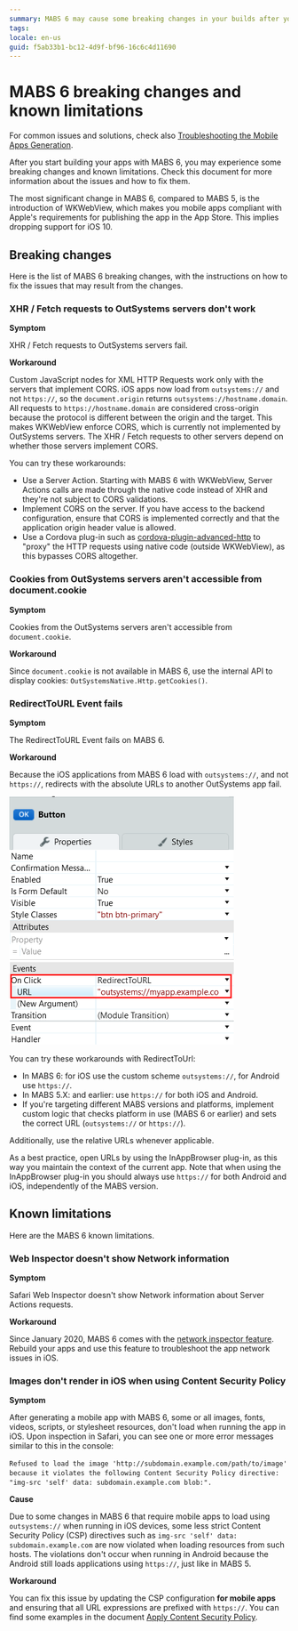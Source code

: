 ```yaml
---
summary: MABS 6 may cause some breaking changes in your builds after you upgrade from MABS 5. Here is information how to address the issues.
tags:
locale: en-us
guid: f5ab33b1-bc12-4d9f-bf96-16c6c4d11690
---
```


# MABS 6 breaking changes and known limitations

<div class="info" markdown="1">
For common issues and solutions, check also <a href="https://success.outsystems.com/Support/Enterprise_Customers/Troubleshooting/Troubleshooting_the_Mobile_Apps_Generation" title="Troubleshooting article for Mobile Building Service">Troubleshooting the Mobile Apps Generation</a>.
</div>

After you start building your apps with MABS 6, you may experience some breaking changes and known limitations. Check this document for more information about the issues and how to fix them.

<div class="info" markdown="1">

The most significant change in MABS 6, compared to MABS 5, is the introduction of WKWebView, which makes you mobile apps compliant with Apple's requirements for publishing the app in the App Store. This implies dropping support for iOS 10.

</div>

## Breaking changes

Here is the list of MABS 6 breaking changes, with the instructions on how to fix the issues that may result from the changes.

### XHR / Fetch requests to OutSystems servers don't work

**Symptom**

XHR / Fetch requests to OutSystems servers fail.

**Workaround**

Custom JavaScript nodes for XML HTTP Requests work only with the servers that implement CORS. iOS apps now load from `outsystems://` and not `https://`, so the `document.origin` returns `outsystems://hostname.domain`. All requests to `https://hostname.domain` are considered cross-origin because the
protocol is different between the origin and the target. This makes WKWebView enforce CORS, which is currently not implemented by OutSystems servers. The XHR / Fetch requests to other servers depend on whether those servers implement CORS.

You can try these workarounds:

* Use a Server Action. Starting with MABS 6 with WKWebView, Server Actions calls are made through the native code instead of XHR and they're not subject to CORS validations.
* Implement CORS on the server. If you have access to the backend configuration, ensure that CORS is implemented correctly and that the application origin header value is allowed.
* Use a Cordova plug-in such as [cordova-plugin-advanced-http](https://github.com/silkimen/cordova-plugin-advanced-http) to "proxy" the HTTP requests using native code (outside WKWebView), as this bypasses CORS altogether.

### Cookies from OutSystems servers aren't accessible from document.cookie

**Symptom**

Cookies from the OutSystems servers aren't accessible from `document.cookie`.

**Workaround**

Since `document.cookie` is not available in MABS 6, use the internal API to display cookies: `OutSystemsNative.Http.getCookies()`.

### RedirectToURL Event fails

**Symptom**

The RedirectToURL Event fails on MABS 6.

**Workaround**

Because the iOS applications from MABS 6 load with `outsystems://`, and not `https://`, redirects with the absolute URLs to another OutSystems app fail.

![RedirectToURL Event property](images/event-redirecttourl-prop.png?width=300)


You can try these workarounds with RedirectToUrl:

* In MABS 6: for iOS use the custom scheme `outsystems://`, for Android use `https://`.
* In MABS 5.X: and earlier: use `https://` for both iOS and Android.
* If you're targeting different MABS versions and platforms, implement custom logic that checks platform in use (MABS 6 or earlier) and sets the correct URL (`outsystems://` or `https://`).

Additionally, use the relative URLs whenever applicable.

As a best practice, open URLs by using the InAppBrowser plug-in, as this way you maintain the context of the current app. Note that when using the InAppBrowser plug-in you should always use `https://` for both Android and iOS, independently of the MABS version.

## Known limitations

Here are the MABS 6 known limitations.

### Web Inspector doesn't show Network information

**Symptom**

Safari Web Inspector doesn't show Network information about Server Actions requests.

**Workaround**

Since January 2020, MABS 6 comes with the [network inspector feature](https://success.outsystems.com/Documentation/11/Developing_an_Application/Troubleshooting_Applications/Inspect_the_HTTP_requests_in_Mobile_Apps_for_iOS). Rebuild your apps and use this feature to troubleshoot the app network issues in iOS.

### Images don't render in iOS when using Content Security Policy

**Symptom**

After generating a mobile app with MABS 6, some or all images, fonts, videos, scripts, or stylesheet resources, don't load when running the app in iOS. Upon inspection in Safari, you can see one or more error messages similar to this in the console:

`Refused to load the image 'http://subdomain.example.com/path/to/image' because it violates the following Content Security Policy directive: "img-src 'self' data: subdomain.example.com blob:".`

**Cause**

Due to some changes in MABS 6 that require mobile apps to load using `outsystems://` when running in iOS devices, some less strict Content Security Policy (CSP) directives such as `img-src 'self' data: subdomain.example.com` are now violated when loading resources from such hosts. The violations don't occur when running in Android because the Android still loads applications using `https://`, just like in MABS 5.

**Workaround**

You can fix this issue by updating the CSP configuration **for mobile apps** and ensuring that all URL expressions are prefixed with `https://`. You can find some examples in the document [Apply Content Security Policy](https://success.outsystems.com/Documentation/11/Managing_the_Applications_Lifecycle/Secure_the_Applications/Apply_Content_Security_Policy#mobile-apps).
